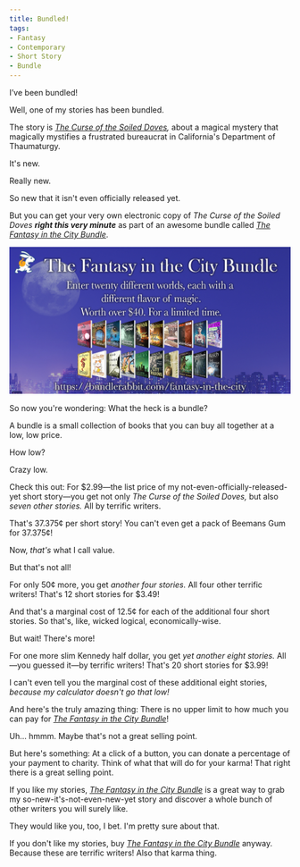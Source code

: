 ```yaml
---
title: Bundled!
tags:
- Fantasy
- Contemporary
- Short Story
- Bundle
---
```


I’ve been bundled!

Well, one of my stories has been bundled.

The story is
*[The Curse of the Soiled Doves](http://DriscollBrookPress.com/title/soiled-doves),*
about a magical mystery that magically mystifies
a frustrated bureaucrat in California's Department of Thaumaturgy.

It's new.

Really new.

So new that it isn't even officially released yet.

But you can get your very own electronic copy of
*The Curse of the Soiled Doves **right this very minute***
as part of an awesome bundle called
*[The Fantasy in the City Bundle](https://bundlerabbit.com/fantasy-in-the-city)*.

[![Fantasy in the City](/images/fantasy-in-the-city.jpeg)](https://bundlerabbit.com/fantasy-in-the-city)

So now you're wondering:
What the heck is a bundle?

A bundle is a small collection of books
that you can buy all together
at a low, low price.

How low?

Crazy low.

Check this out:
For $2.99—the list price of my not-even-officially-released-yet short story—you get not only *The Curse of the Soiled Doves,*
but also *seven other stories.*
All by terrific writers.

That's 37.375¢ per short story!
You can't even get a pack of Beemans Gum for 37.375¢!

Now, *that's* what I call value.

But that's not all!

For only 50¢ more,
you get *another four stories.*
All four other terrific writers!
That's 12 short stories for $3.49!

And that's a marginal cost of 12.5¢ for each of the additional four short stories.
So that's, like, wicked logical, economically-wise.

But wait! There's more!

For one more slim Kennedy half dollar,
you get *yet another eight stories.*
All—you guessed it—by terrific writers!
That's 20 short stories for $3.99!

I can't even tell you the marginal cost of these additional eight stories,
*because my calculator doesn't go that low!*

And here's the truly amazing thing:
There is no upper limit to how much you can pay for
*[The Fantasy in the City Bundle](https://bundlerabbit.com/fantasy-in-the-city)*!

Uh… hmmm.
Maybe that's not a great selling point.

But here's something:
At a click of a button,
you can donate a percentage of your payment to charity.
Think of what that will do for your karma!
That right there is a great selling point.

If you like my stories,
*[The Fantasy in the City Bundle](https://bundlerabbit.com/fantasy-in-the-city)*
is a great way to grab my so-new-it's-not-even-new-yet story
and discover a whole bunch of other writers
you will surely like.

They would like you, too, I bet.
I'm pretty sure about that.

If you don't like my stories,
buy
*[The Fantasy in the City Bundle](https://bundlerabbit.com/fantasy-in-the-city)*
anyway.
Because these are terrific writers!
Also that karma thing.
